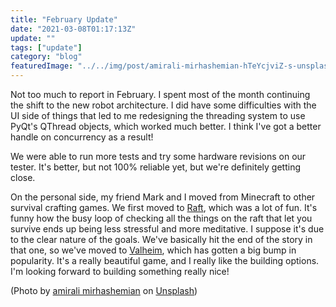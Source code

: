 ```yaml
---
title: "February Update"
date: "2021-03-08T01:17:13Z"
update: ""
tags: ["update"]
category: "blog"
featuredImage: "../../img/post/amirali-mirhashemian-hTeYcjviZ-s-unsplash.jpg"
---
```

Not too much to report in February. I spent most of the month continuing the shift to the new robot architecture. I did have some difficulties with the UI side of things that led to me redesigning the threading system to use PyQt's QThread objects, which worked much better. I think I've got a better handle on concurrency as a result!

We were able to run more tests and try some hardware revisions on our tester. It's better, but not 100% reliable yet, but we're definitely getting close.

On the personal side, my friend Mark and I moved from Minecraft to other survival crafting games. We first moved to [Raft](https://store.steampowered.com/app/648800/Raft/), which was a lot of fun. It's funny how the busy loop of checking all the things on the raft that let you survive ends up being less stressful and more meditative. I suppose it's due to the clear nature of the goals. We've basically hit the end of the story in that one, so we've moved to [Valheim](https://store.steampowered.com/app/892970/Valheim/), which has gotten a big bump in popularity. It's a really beautiful game, and I really like the building options. I'm looking forward to building something really nice!

(Photo by [amirali mirhashemian](https://unsplash.com/@amir_v_ali?utm_source=unsplash&amp;utm_medium=referral&amp;utm_content=creditCopyText) on [Unsplash](https://unsplash.com/s/photos/thread?utm_source=unsplash&amp;utm_medium=referral&amp;utm_content=creditCopyText))